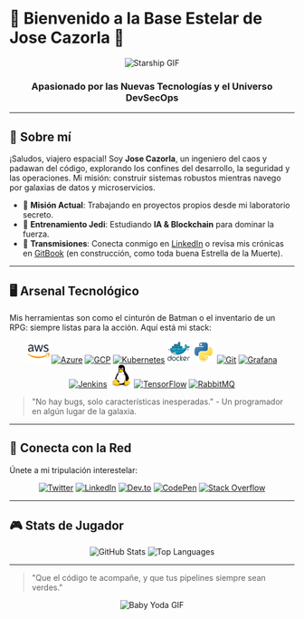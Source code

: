 # 🚀 Bienvenido a la Base Estelar de Jose Cazorla 👾

<div align="center">
  <img src="https://media.giphy.com/media/3o84stzV9QL8M2zdWU/giphy.gif" width="400" alt="Starship GIF" />
  <h3>Apasionado por las Nuevas Tecnologías y el Universo DevSecOps</h3>
</div>

---

## 🌌 Sobre mí

¡Saludos, viajero espacial! Soy **Jose Cazorla**, un ingeniero del caos y padawan del código, explorando los confines del desarrollo, la seguridad y las operaciones. Mi misión: construir sistemas robustos mientras navego por galaxias de datos y microservicios.

- 🔭 **Misión Actual**: Trabajando en proyectos propios desde mi laboratorio secreto.
- 🌱 **Entrenamiento Jedi**: Estudiando **IA & Blockchain** para dominar la fuerza.
- 📡 **Transmisiones**: Conecta conmigo en [LinkedIn](https://www.linkedin.com/in/jose-cazorla-gijón/) o revisa mis crónicas en [GitBook](https://app.gitbook.com/o/k7QYsShdQGtU4A4BIIYh/s/hRWvJhDe1Y2Q8p4jQGqV/) (en construcción, como toda buena Estrella de la Muerte).

---

## 🖥️ Arsenal Tecnológico

Mis herramientas son como el cinturón de Batman o el inventario de un RPG: siempre listas para la acción. Aquí está mi stack:

<div align="center">
  <a href="https://aws.amazon.com" target="_blank"><img src="https://raw.githubusercontent.com/devicons/devicon/master/icons/amazonwebservices/amazonwebservices-original-wordmark.svg" alt="AWS" width="40" height="40"/></a>
  <a href="https://azure.microsoft.com" target="_blank"><img src="https://www.vectorlogo.zone/logos/microsoft_azure/microsoft_azure-icon.svg" alt="Azure" width="40" height="40"/></a>
  <a href="https://cloud.google.com" target="_blank"><img src="https://www.vectorlogo.zone/logos/google_cloud/google_cloud-icon.svg" alt="GCP" width="40" height="40"/></a>
  <a href="https://kubernetes.io" target="_blank"><img src="https://www.vectorlogo.zone/logos/kubernetes/kubernetes-icon.svg" alt="Kubernetes" width="40" height="40"/></a>
  <a href="https://www.docker.com" target="_blank"><img src="https://raw.githubusercontent.com/devicons/devicon/master/icons/docker/docker-original-wordmark.svg" alt="Docker" width="40" height="40"/></a>
  <a href="https://www.python.org" target="_blank"><img src="https://raw.githubusercontent.com/devicons/devicon/master/icons/python/python-original.svg" alt="Python" width="40" height="40"/></a>
  <a href="https://git-scm.com" target="_blank"><img src="https://www.vectorlogo.zone/logos/git-scm/git-scm-icon.svg" alt="Git" width="40" height="40"/></a>
  <a href="https://grafana.com" target="_blank"><img src="https://www.vectorlogo.zone/logos/grafana/grafana-icon.svg" alt="Grafana" width="40" height="40"/></a>
  <a href="https://www.jenkins.io" target="_blank"><img src="https://www.vectorlogo.zone/logos/jenkins/jenkins-icon.svg" alt="Jenkins" width="40" height="40"/></a>
  <a href="https://www.linux.org" target="_blank"><img src="https://raw.githubusercontent.com/devicons/devicon/master/icons/linux/linux-original.svg" alt="Linux" width="40" height="40"/></a>
  <a href="https://www.tensorflow.org" target="_blank"><img src="https://www.vectorlogo.zone/logos/tensorflow/tensorflow-icon.svg" alt="TensorFlow" width="40" height="40"/></a>
  <a href="https://www.rabbitmq.com" target="_blank"><img src="https://www.vectorlogo.zone/logos/rabbitmq/rabbitmq-icon.svg" alt="RabbitMQ" width="40" height="40"/></a>
</div>

> "No hay bugs, solo características inesperadas." - Un programador en algún lugar de la galaxia.

---

## 📡 Conecta con la Red

Únete a mi tripulación interestelar:

<p align="center">
  <a href="https://twitter.com/jcazorla90" target="_blank"><img src="https://raw.githubusercontent.com/rahuldkjain/github-profile-readme-generator/master/src/images/icons/Social/twitter.svg" alt="Twitter" height="30" width="40"/></a>
  <a href="https://linkedin.com/in/jose-cazorla-gijón" target="_blank"><img src="https://raw.githubusercontent.com/rahuldkjain/github-profile-readme-generator/master/src/images/icons/Social/linked-in-alt.svg" alt="LinkedIn" height="30" width="40"/></a>
  <a href="https://dev.to/jcazorla90" target="_blank"><img src="https://cdn.jsdelivr.net/npm/simple-icons@3.0.1/icons/dev-dot-to.svg" alt="Dev.to" height="30" width="40"/></a>
  <a href="https://codepen.io/jcazorla90" target="_blank"><img src="https://raw.githubusercontent.com/rahuldkjain/github-profile-readme-generator/master/src/images/icons/Social/codepen.svg" alt="CodePen" height="30" width="40"/></a>
  <a href="https://stackoverflow.com/users/tipodeincognito" target="_blank"><img src="https://raw.githubusercontent.com/rahuldkjain/github-profile-readme-generator/master/src/images/icons/Social/stack-overflow.svg" alt="Stack Overflow" height="30" width="40"/></a>
</p>

---

## 🎮 Stats de Jugador

<div align="center">
  <img src="https://github-readme-stats.vercel.app/api?username=jcazorla90&show_icons=true&theme=radical&locale=en" alt="GitHub Stats" />
  <img src="https://github-readme-stats.vercel.app/api/top-langs/?username=jcazorla90&layout=compact&theme=radical" alt="Top Languages" />
</div>

---


> "Que el código te acompañe, y que tus pipelines siempre sean verdes."

<div align="center">
  <img src="https://media.giphy.com/media/r3knno4y8phhC/giphy.gif?cid=ecf05e47p4k7zzkvmsfnx8gt5316ruc2ie7bxl6wjlck7wol&ep=v1_gifs_search&rid=giphy.gif&ct=g" width="250" alt="Baby Yoda GIF" />
</div>

